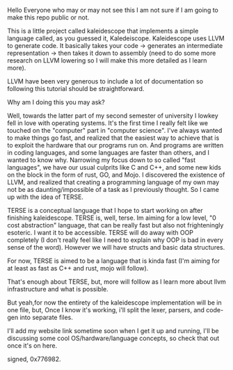 Hello Everyone who may or may not see this I am not sure if I am going to make this repo public or not.

This is a little project called kaleidescope that implements a simple language called, as you guessed it, Kaledeiscope.
Kaleidescope uses LLVM to generate code. It basically takes your code -> generates an intermediate representation -> then takes it down to assembly (need to do some more research on LLVM lowering so I will make this more detailed as I learn more).

LLVM have been very generous to include a lot of documentation so following this tutorial should be straightforward.

Why am I doing this you may ask?

Well, towards the latter part of my second semester of university I lowkey fell in love with operating systems. It's the first time I really felt like we touched on the "computer" 
part in "computer science".
I've always wanted to make things go fast, and realized that the easiest way to achieve that is to exploit the hardware that our programs run on.
And programs are written in coding languages, and some languages are faster than others, and I wanted to know why. 
Narrowing my focus down to so called "fast languages", we have our usual culprits like C and C++, and some new kids on the block in the form of rust, GO, and Mojo.
I discovered the existence of LLVM, and realized that creating a programming language of my own may not be as daunting/impossible of a task as I previously thought.
So I came up with the idea of TERSE. 

TERSE is a conceptual language that I hope to start working on after finishing kaleidescope.
TERSE is, well, terse. Im aiming for a low level, "0 cost abstraction" language, that can be really fast but also not frighteningly esoteric. I want it to be accessible. 
TERSE will do away with OOP completely (I don't really feel like I need to explain why OOP is bad in every sense of the word). However we will have structs and basic data structures.

For now, TERSE is aimed to be a language that is kinda fast (I'm aiming for at least as fast as C++ and rust, mojo will follow). 

That's enough about TERSE, but, more will folllow as I learn more about llvm infrastructure and what is possible. 

But yeah,for now the entirety of the kaleidescope implementation will be in one file, but, Once I know it's working, i'll split the lexer, parsers, and code-gen into separate files.

I'll add my website link sometime soon when I get it up and running, I'll be discussing some cool OS/hardware/language concepts, so check that out once it's on here.

signed, 0x776982.
